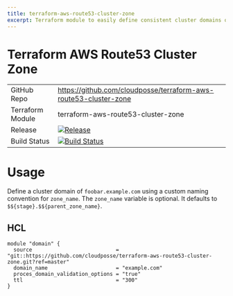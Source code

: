 ```yaml
---
title: terraform-aws-route53-cluster-zone
excerpt: Terraform module to easily define consistent cluster domains on `Route53`.
---
```


# Terraform AWS Route53 Cluster Zone

|                  |                                                                                                                                                                                  |
|:-----------------|:---------------------------------------------------------------------------------------------------------------------------------------------------------------------------------|
| GitHub Repo      | <https://github.com/cloudposse/terraform-aws-route53-cluster-zone>                                                                                                               |
| Terraform Module | terraform-aws-route53-cluster-zone                                                                                                                                               |
| Release          | [![Release](https://img.shields.io/github/release/cloudposse/terraform-aws-route53-cluster-zone.svg)](https://github.com/cloudposse/terraform-aws-route53-cluster-zone/releases) |
| Build Status     | [![Build Status](https://travis-ci.org/cloudposse/terraform-aws-route53-cluster-zone.svg?branch=master)](https://travis-ci.org/cloudposse/terraform-aws-route53-cluster-zone)    |

# Usage

Define a cluster domain of `foobar.example.com` using a custom naming convention for `zone_name`. The `zone_name` variable is optional. It defaults to `$${stage}.$${parent_zone_name}`.

## HCL

```hcl
module "domain" {
  source                           = "git::https://github.com/cloudposse/terraform-aws-route53-cluster-zone.git?ref=master"
  domain_name                      = "example.com"
  proces_domain_validation_options = "true"
  ttl                              = "300"
}
```
